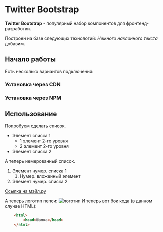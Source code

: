# Twitter Bootstrap
**Twitter Bootstrap** - популярный набор компонентов для фронтенд-разработки.

Построен на базе следующих технологий:
*Немного наклонного текста* добавим.

## Начало работы

Есть несколько вариантов подключения:

### Установка через CDN

### Установка через NPM


## Использование
Попробуем сделать список.
* Элемент списка 1
    * 1 элемент 2-го уровня
    * 2 элемент 2-го уровня
* Элемент списка 2

А теперь немерованный список.
1. Элемент нумер. списка 1
    1. Нумер. вложенный элемент
1. Элемент нумер. списка 2

[Ссылка на мэйл.ру](https://mail.ru/)

А теперь логотип пепси:
![логотип](https://rakit.ru/wp-content/uploads/2016/02/Pepsi-logo.png)
И теперь вот бок кода (в данном случае HTML):
```html
    <html>
        <head>Шапка</head>
    </html>
```